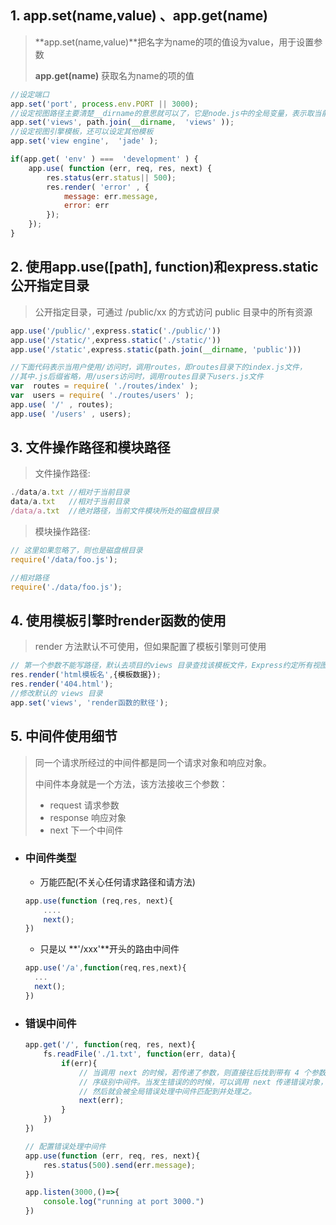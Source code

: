 ## 1. app.set(name,value) 、app.get(name)

> **app.set(name,value)**把名字为name的项的值设为value，用于设置参数
>
> **app.get(name)** 获取名为name的项的值

```js
//设定端口
app.set('port', process.env.PORT || 3000);
//设定视图路径主要清楚__dirname的意思就可以了，它是node.js中的全局变量，表示取当前执行文件的路径     
app.set('views', path.join(__dirname,  'views' ));   
//设定视图引擎模板，还可以设定其他模板
app.set('view engine',  'jade' );
```

```js
if(app.get( 'env' ) ===  'development' ) {  
    app.use( function (err, req, res, next) { 
        res.status(err.status|| 500);       
        res.render( 'error' , {           
            message: err.message,  
            error: err        
        });   
    });
}
```

## 2. 使用app.use([path], function)和express.static公开指定目录

> 公开指定目录，可通过 /public/xx 的方式访问  public 目录中的所有资源

```javascript
app.use('/public/',express.static('./public/'))
app.use('/static/',express.static('./static/'))
app.use('/static',express.static(path.join(__dirname, 'public')))
```

```js
//下面代码表示当用户使用/访问时，调用routes，即routes目录下的index.js文件，
//其中.js后缀省略，用/users访问时，调用routes目录下users.js文件
var  routes = require( './routes/index' );
var  users = require( './routes/users' );
app.use( '/' , routes);
app.use( '/users' , users);
```

## 3. 文件操作路径和模块路径

> 文件操作路径:

```javascript
./data/a.txt //相对于当前目录
data/a.txt   //相对于当前目录
/data/a.txt  //绝对路径，当前文件模块所处的磁盘根目录
```

> 模块操作路径:

```javascript
// 这里如果忽略了，则也是磁盘根目录
require('/data/foo.js');

//相对路径
require('./data/foo.js');
```

## 4. 使用模板引擎时render函数的使用

> render 方法默认不可使用，但如果配置了模板引擎则可使用

```javascript
// 第一个参数不能写路径，默认去项目的views 目录查找该模板文件，Express约定所有视图文件都放到 views 目录中
res.render('html模板名',{模板数据});
res.render('404.html');
//修改默认的 views 目录
app.set('views', 'render函数的默径');
```

## 5. 中间件使用细节

> 同一个请求所经过的中间件都是同一个请求对象和响应对象。
>
> 中间件本身就是一个方法，该方法接收三个参数：
>
> * request 请求参数
> * response 响应对象
> * next 下一个中间件

* ### 中间件类型

  * 万能匹配(不关心任何请求路径和请方法)

  ```javascript
  app.use(function (req,res, next){
      ....
      next();
  })
  ```

  * 只是以 **'/xxx'**开头的路由中间件

  ```javascript
  app.use('/a',function(req,res,next){
  	...
  	next();
  })
  ```

* ### 错误中间件

  ```javascript
  app.get('/', function(req, res, next){
      fs.readFile('./1.txt', function(err, data){
          if(err){
              // 当调用 next 的时候，若传递了参数，则直接往后找到带有 4 个参数的应用程
              // 序级别中间件。当发生错误的的时候，可以调用 next 传递错误对象，
              // 然后就会被全局错误处理中间件匹配到并处理之。
              next(err);
          }
      })
  })
  
  // 配置错误处理中间件
  app.use(function (err, req, res, next){
      res.status(500).send(err.message);
  })
  
  app.listen(3000,()=>{
      console.log("running at port 3000.")
  })
  ```

  

